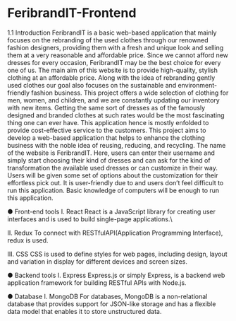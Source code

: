 # FeribrandIT-Frontend

1.1 Introduction
FeribrandIT is a basic web-based application that mainly focuses on the rebranding of the used clothes through our renowned fashion designers, providing them with a fresh and unique look and selling them at a very reasonable and affordable price. Since we cannot  afford new  dresses for every occasion, FeribrandIT may be the best choice for every one of us. The main aim of this website is to provide high-quality, stylish clothing at an affordable price. Along with the idea of rebranding gently used clothes our goal also focuses on the sustainable and environment-friendly fashion business. This project offers a wide selection of clothing for men, women, and children, and we are constantly updating our inventory with new items.  Getting the same sort of dresses as of the famously designed and branded clothes at such rates would be the most fascinating thing one can ever have. This application hence is mostly enfolded to provide cost-effective service to the customers.
This project  aims to develop a web-based  application that helps to enhance the clothing business with the noble idea of reusing, reducing, and recycling. The name of  the website is FeribrandIT. Here, users can enter their username and simply start choosing their kind of dresses and can ask for the kind of transformation the available used dresses or can customize in their way. Users will be given some set of options about the customization for their effortless pick out. It is user-friendly due to and users don’t feel difficult to run this application. Basic knowledge of computers will be enough to run this application.


●	Front-end tools 
I.	React
React is a JavaScript library for creating user interfaces and is used to build single-page applications.\

II.	Redux
To connect with RESTfulAPI(Application Programming Interface), redux is used.

III.	CSS
CSS is used to define styles for web pages, including design, layout and  variation in display for different devices and screen sizes.

●	Backend tools
I.	Express 
Express.js or simply Express, is a backend web application framework for building RESTful APIs with Node.js.

●	Database
I.	 MongoDB 
For databases, MongoDB is a non-relational database that provides  support for JSON-like storage and has a flexible data model that enables it to store unstructured data. 
 

